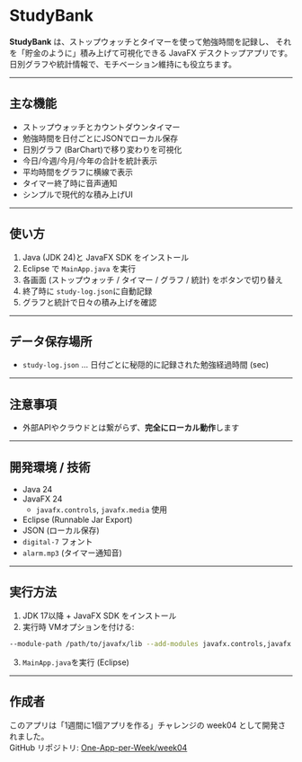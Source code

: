 # StudyBank

**StudyBank** は、ストップウォッチとタイマーを使って勉強時間を記録し、
それを「貯金のように」積み上げて可視化できる JavaFX デスクトップアプリです。  
日別グラフや統計情報で、モチベーション維持にも役立ちます。

---

## 主な機能

- ストップウォッチとカウントダウンタイマー
- 勉強時間を日付ごとにJSONでローカル保存
- 日別グラフ (BarChart)で移り変わりを可視化
- 今日/今週/今月/今年の合計を統計表示
- 平均時間をグラフに横線で表示
- タイマー終了時に音声通知
- シンプルで現代的な積み上げUI

---

## 使い方

1. Java (JDK 24)と JavaFX SDK をインストール
2. Eclipse で `MainApp.java` を実行
3. 各画面 (ストップウォッチ / タイマー / グラフ / 統計) をボタンで切り替え
4. 終了時に `study-log.json`に自動記録
5. グラフと統計で日々の積み上げを確認

---

## データ保存場所

- `study-log.json` ... 日付ごとに秘隠的に記録された勉強経過時間 (sec)

---

## 注意事項

- 外部APIやクラウドとは繋がらず、**完全にローカル動作**します

---

## 開発環境 / 技術

- Java 24
- JavaFX 24
  - `javafx.controls`, `javafx.media` 使用
- Eclipse (Runnable Jar Export)
- JSON (ローカル保存)
- `digital-7` フォント
- `alarm.mp3` (タイマー通知音)

---

## 実行方法

1. JDK 17以降 + JavaFX SDK をインストール
2. 実行時 VMオプションを付ける:

```bash
--module-path /path/to/javafx/lib --add-modules javafx.controls,javafx.fxml,javafx.media
```

3. `MainApp.java`を実行 (Eclipse)

---

## 作成者

このアプリは「1週間に1個アプリを作る」チャレンジの week04 として開発されました。  
GitHub リポジトリ: [One-App-per-Week/week04](https://github.com/yourname/One-App-per-Week/tree/main/week04)


